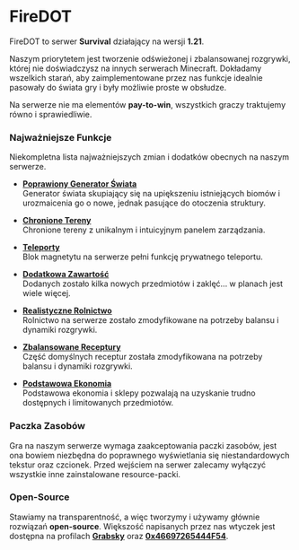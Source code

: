 # **FireDOT**
FireDOT to serwer **Survival** działający na wersji **1.21**.

Naszym priorytetem jest tworzenie odświeżonej i zbalansowanej rozgrywki, której nie doświadczysz na innych serwerach Minecraft. Dokładamy wszelkich starań, aby zaimplementowane przez nas funkcje idealnie pasowały do świata gry i były możliwie proste w obsłudze.

Na serwerze nie ma elementów **pay-to-win**, wszystkich graczy traktujemy równo i sprawiedliwie.

### Najważniejsze Funkcje
Niekompletna lista najważniejszych zmian i dodatków obecnych na naszym serwerze.

- **[Poprawiony Generator Świata](/generator)**  
Generator świata skupiający się na upiększeniu istniejących biomów i urozmaicenia go o nowe, jednak pasujące do otoczenia struktury.

- **[Chronione Tereny](/tereny)**  
Chronione tereny z unikalnym i intuicyjnym panelem zarządzania.

- **[Teleporty](/teleporty)**  
Blok magnetytu na serwerze pełni funkcję prywatnego teleportu.

- **[Dodatkowa Zawartość](/zawartosc)**  
Dodanych zostało kilka nowych przedmiotów i zaklęć... w planach jest wiele więcej.

- **[Realistyczne Rolnictwo](/rolnictwo)**  
Rolnictwo na serwerze zostało zmodyfikowane na potrzeby balansu i dynamiki rozgrywki.

- **[Zbalansowane Receptury](/receptury)**  
Część domyślnych receptur została zmodyfikowana na potrzeby balansu i dynamiki rozgrywki.

- **[Podstawowa Ekonomia]()**  
Podstawowa ekonomia i sklepy pozwalają na uzyskanie trudno dostępnych i limitowanych przedmiotów.

### Paczka Zasobów
Gra na naszym serwerze wymaga zaakceptowania paczki zasobów, jest ona bowiem niezbędna do poprawnego wyświetlania się niestandardowych tekstur oraz czcionek. Przed wejściem na serwer zalecamy wyłączyć wszystkie inne zainstalowane resource-packi.

### Open-Source
Stawiamy na transparentność, a więc tworzymy i używamy głównie rozwiązań **open-source**. Większość napisanych przez nas wtyczek jest dostępna na profilach **[Grabsky](https://github.com/Grabsky)** oraz **[0x46697265444F54](https://github.com/0x46697265444F54)**.  

